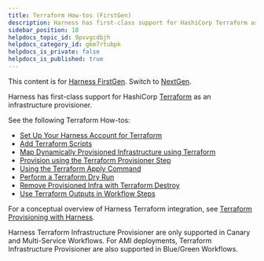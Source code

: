 ```yaml
---
title: Terraform How-tos (FirstGen)
description: Harness has first-class support for HashiCorp Terraform as an infrastructure provisioner.
sidebar_position: 10
helpdocs_topic_id: 9pvvgcdbjh
helpdocs_category_id: gkm7rtubpk
helpdocs_is_private: false
helpdocs_is_published: true
---
```


This content is for [Harness FirstGen](/docs/continuous-delivery/get-started/upgrading/upgrade-nextgen-cd.md). Switch to [NextGen](https://harness.helpdocs.io/article/w6i5f7cpc9-terraform-how-tos).

Harness has first-class support for HashiCorp [Terraform](https://www.terraform.io/) as an infrastructure provisioner.

See the following Terraform How-tos:

* [Set Up Your Harness Account for Terraform](terraform-delegates.md)
* [Add Terraform Scripts](add-terraform-scripts.md)
* [Map Dynamically Provisioned Infrastructure using Terraform](mapgcp-kube-terraform-infra.md)
* [Provision using the Terraform Provisioner Step](terraform-provisioner-step.md)
* [Using the Terraform Apply Command](using-the-terraform-apply-command.md)
* [Perform a Terraform Dry Run](terraform-dry-run.md)
* [Remove Provisioned Infra with Terraform Destroy](terraform-destroy.md)
* [Use Terraform Outputs in Workflow Steps](use-terraform-outputs-in-workflow-steps.md)

For a conceptual overview of Harness Terraform integration, see [Terraform Provisioning with Harness](../concepts-cd/deployment-types/terraform-provisioning-with-harness.md).

Harness Terraform Infrastructure Provisioner are only supported in Canary and Multi-Service Workflows. For AMI deployments, Terraform Infrastructure Provisioner are also supported in Blue/Green Workflows.